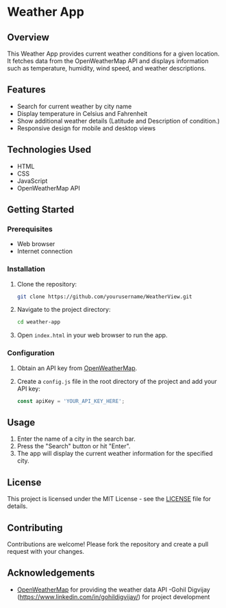 # Weather App

## Overview

This Weather App provides current weather conditions for a given location. It fetches data from the OpenWeatherMap API and displays information such as temperature, humidity, wind speed, and weather descriptions.

## Features

- Search for current weather by city name
- Display temperature in Celsius and Fahrenheit
- Show additional weather details (Latitude and Description of condition.)
- Responsive design for mobile and desktop views

## Technologies Used

- HTML
- CSS
- JavaScript
- OpenWeatherMap API

## Getting Started

### Prerequisites

- Web browser
- Internet connection

### Installation

1. Clone the repository:

   ```bash 
   git clone https://github.com/yourusername/WeatherView.git
   ```

2. Navigate to the project directory:

   ```bash
   cd weather-app
   ```

3. Open `index.html` in your web browser to run the app.

### Configuration

1. Obtain an API key from [OpenWeatherMap](https://openweathermap.org/appid).

2. Create a `config.js` file in the root directory of the project and add your API key:

   ```javascript
   const apiKey = 'YOUR_API_KEY_HERE';
   ```

## Usage

1. Enter the name of a city in the search bar.
2. Press the "Search" button or hit "Enter".
3. The app will display the current weather information for the specified city.

## License

This project is licensed under the MIT License - see the [LICENSE](LICENSE) file for details.

## Contributing

Contributions are welcome! Please fork the repository and create a pull request with your changes.

## Acknowledgements

- [OpenWeatherMap](https://openweathermap.org/) for providing the weather data API
-Gohil Digvijay (https://www.linkedin.com/in/gohildigvijay/) for project development
